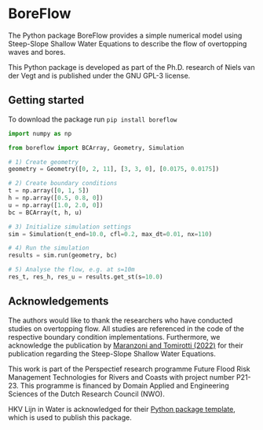 # BoreFlow

The Python package BoreFlow provides a simple numerical model using Steep-Slope Shallow Water Equations to describe the flow of overtopping waves and bores.

This Python package is developed as part of the Ph.D. research of Niels van der Vegt and is published under the GNU GPL-3 license.

## Getting started

To download the package run `pip install boreflow`

```py
import numpy as np

from boreflow import BCArray, Geometry, Simulation

# 1) Create geometry
geometry = Geometry([0, 2, 11], [3, 3, 0], [0.0175, 0.0175])

# 2) Create boundary conditions
t = np.array([0, 1, 5])
h = np.array([0.5, 0.8, 0])
u = np.array([1.0, 2.0, 0])
bc = BCArray(t, h, u)

# 3) Initialize simulation settings
sim = Simulation(t_end=10.0, cfl=0.2, max_dt=0.01, nx=110)

# 4) Run the simulation
results = sim.run(geometry, bc)

# 5) Analyse the flow, e.g. at s=10m
res_t, res_h, res_u = results.get_st(s=10.0)
```

## Acknowledgements

The authors would like to thank the researchers who have conducted studies on overtopping flow. All studies are referenced in the code of the respective boundary condition implementations. Furthermore, we acknowledge the publication by [Maranzoni and Tomirotti (2022)](https://doi.org/10.1016/j.advwatres.2022.104255) for their publication regarding the Steep-Slope Shallow Water Equations.

This work is part of the Perspectief research programme Future Flood Risk Management Technologies for Rivers and Coasts with project number P21-23. This programme is financed by Domain Applied and Engineering Sciences of the Dutch Research Council (NWO).

HKV Lijn in Water is acknowledged for their [Python package template](https://github.com/HKV-products-services/python_package_template), which is used to publish this package.